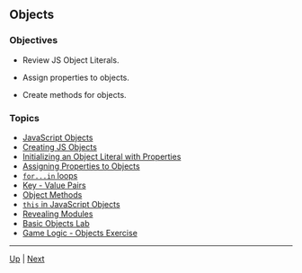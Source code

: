 ## Objects

### Objectives
* Review JS Object Literals.

* Assign properties to objects.

* Create methods for objects.

### Topics
*  [JavaScript Objects](overview.md) 
*  [Creating JS Objects](creatingObjects.md) 
*  [Initializing an Object Literal with Properties](initializingWithProperties.md) 
*  [Assigning Properties to Objects](manipulatingProperties.md) 
*  [`for...in` loops](forIn.md) 
*  [Key - Value Pairs](objectsAreKeyValuePairs-labs.md) 
*  [Object Methods](objectMethods.md) 
*  [`this` in JavaScript Objects](this.md) 
*  [Revealing Modules](modules.md) 
*  [Basic Objects Lab](mage-labs.md) 
*  [Game Logic - Objects Exercise](gameLogic-labs.md) 

<hr>

[Up](../README.md) | [Next](overview.md)
